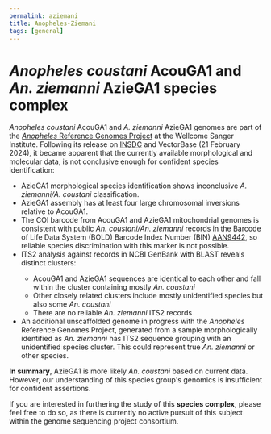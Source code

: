 ```yaml
---
permalink: aziemani
title: Anopheles-Ziemani
tags: [general]
---
```


<h1><i>Anopheles coustani</i> AcouGA1 and <i>An. ziemanni</i> AzieGA1 species complex</h1>

<div class="static-content">

<p>
<i>Anopheles coustani</i> AcouGA1 and <i>A. ziemanni</i> AzieGA1 genomes are part of the <a href="https://www.sanger.ac.uk/collaboration/anopheles-reference-genomes-project/"><i>Anopheles</i> Reference Genomes Project</a> at the Wellcome Sanger Institute. Following its release on <a href="https://www.insdc.org/">INSDC</a> and VectorBase (21 February 2024), it became apparent that the currently available morphological and molecular data, is not conclusive enough for confident species identification: 
</p>

<ul>
  <li>AzieGA1 morphological species identification shows inconclusive <i>A. ziemanni/A. coustani</i> classification.</li>
  <li>AzieGA1 assembly has at least four large chromosomal inversions relative to AcouGA1.</li>
  <li>The COI barcode from AcouGA1 and AzieGA1 mitochondrial genomes is consistent with public <i>An. coustani/An. ziemanni</i> records in the Barcode of Life Data System (BOLD) Barcode Index Number (BIN) <a href="https://www.boldsystems.org/index.php/Public_BarcodeCluster?clusteruri=BOLD:AAN9442">AAN9442</a>, so reliable species discrimination with this marker is not possible.</li>
    <li>ITS2 analysis against records in NCBI GenBank with BLAST reveals distinct clusters: </li>

<ul>
  <li>AcouGA1 and AzieGA1 sequences are identical to each other and fall within the cluster containing mostly <i>An. coustani</i></li>
  <li> Other closely related clusters include mostly unidentified species but also some <i>An. coustani</i></li>
  <li> There are no reliable <i>An. ziemanni</i> ITS2 records</li>
</ul>
  
  <li>An additional unscaffolded genome in progress with the <i>Anopheles</i> Reference Genomes Project, generated from a sample morphologically identified as <i>An. ziemanni</i> has ITS2 sequence grouping with an unidentified species cluster. This could represent true <i>An. ziemanni</i> or other species. </li>
</ul>

<p>
<b>In summary</b>, AzieGA1 is more likely <i>An. coustani</i> based on current data. However, our understanding of this species group's genomics is insufficient for confident assertions.
</p>

<p>
If you are interested in furthering the study of this <b>species complex</b>, please feel free to do so, as there is currently no active pursuit of this subject within the genome sequencing project consortium. 
</p>


</div>
